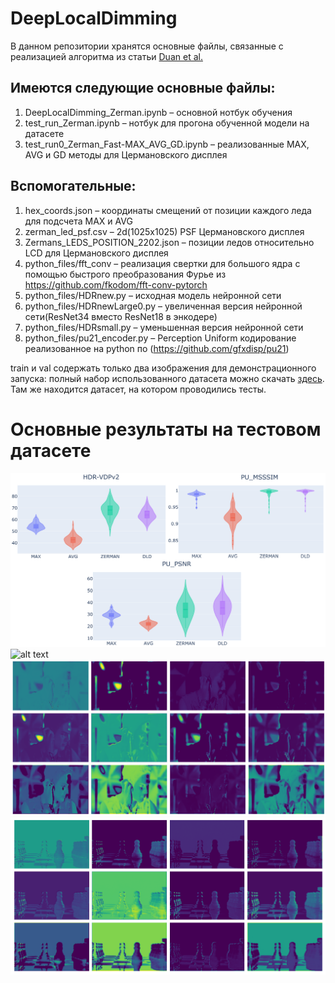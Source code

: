 # DeepLocalDimming
В данном репозитории хранятся основные файлы, связанные с реализацией алгоритма из статьи [Duan et al.](https://arxiv.org/abs/2008.08352)
## Имеются следующие основные файлы:
1. DeepLocalDimming_Zerman.ipynb – основной нотбук обучения
2. test_run_Zerman.ipynb – нотбук для прогона обученной модели на датасете
3. test_run0_Zerman_Fast-MAX_AVG_GD.ipynb – реализованные MAX, AVG и GD методы для Цермановского дисплея

## Вспомогательные:
1. hex_coords.json – координаты смещений от позиции каждого леда для подсчета MAX и AVG 
2. zerman_led_psf.csv – 2d(1025x1025) PSF Цермановского дисплея
3. Zermans_LEDS_POSITION_2202.json – позиции ледов относительно LCD для Цермановского дисплея
4. python_files/fft_conv – реализация свертки для большого ядра с помощью быстрого преобразования Фурье из https://github.com/fkodom/fft-conv-pytorch
5. python_files/HDRnew.py – исходная модель нейронной сети
6. python_files/HDRnewLarge0.py – увеличенная версия нейронной сети(ResNet34 вместо ResNet18 в энкодере)
7. python_files/HDRsmall.py – уменьшенная версия нейронной сети
8. python_files/pu21_encoder.py – Perception Uniform кодирование реализованное на python по (https://github.com/gfxdisp/pu21)

train и val содержать только два изображения для демонстрационного запуска:
полный набор использованного датасета можно скачать [здесь](https://drive.google.com/drive/folders/1ClFe0j3kKY7VPp4aVUH3SOETHztCkLcf?usp=sharing). Там же находится датасет, на котором проводились тесты. 

# Основные результаты на тестовом датасете
![alt text](result_images/metrics_4_result.png "Результаты на тестовом датасет на целевых метриках")
![alt text](result_images/full_4_examples.png "Примеры реконструкций")
![alt text](result_images/dj_nn_outputs.png "Некоторые выходы 1, 2 и 3 слоя нейронной сети")
![alt text](result_images/chess_nn_outputs.png "Некоторые выходы 1, 2 и 3 слоя нейронной сети")


